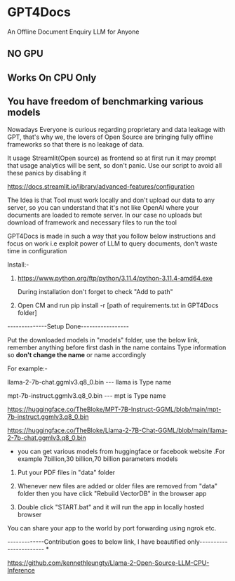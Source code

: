 # GPT4Docs
An Offline Document Enquiry LLM for Anyone

## NO GPU 
## Works On CPU Only
## You have freedom of benchmarking various models

Nowadays Everyone is curious regarding proprietary and data leakage with GPT, that's why we, the lovers of Open Source are bringing fully offline frameworks so that there is no leakage of data.

It usage Streamlit(Open source) as frontend so at first run it may prompt that usage analytics will be sent, so don't panic. Use our script to avoid all these panics by disabling it

https://docs.streamlit.io/library/advanced-features/configuration

The Idea is that Tool must work locally and don't upload our data to any server, so you can understand that it's not like OpenAI where your documents are loaded to remote server. In our case no uploads but download of framework and necessary files to run the tool

GPT4Docs is made in such a way that you follow below instructions and focus on work i.e exploit power of LLM to query documents, don't waste time in configuration

Install:-

1. https://www.python.org/ftp/python/3.11.4/python-3.11.4-amd64.exe
   
   During installation don't forget to check "Add to path"
   
2. Open CM and run pip install -r [path of requirements.txt in GPT4Docs folder]


--------------Setup Done-----------------

Put the downloaded models in "models" folder, use the below link, remember anything before first dash in the name contains Type information so **don't change the name** or name accordingly

For example:-

llama-2-7b-chat.ggmlv3.q8_0.bin --- llama is Type name

mpt-7b-instruct.ggmlv3.q8_0.bin --- mpt is Type name

  https://huggingface.co/TheBloke/MPT-7B-Instruct-GGML/blob/main/mpt-7b-instruct.ggmlv3.q8_0.bin

  https://huggingface.co/TheBloke/Llama-2-7B-Chat-GGML/blob/main/llama-2-7b-chat.ggmlv3.q8_0.bin

* you can get various models from huggingface or facebook website .For example 7billion,30 billion,70 billion parameters models


1. Put your PDF files in "data" folder

2. Whenever new files are added or older files are removed from "data" folder then you have click "Rebuild VectorDB" in the browser app

3. Double click "START.bat" and it will run the app in locally hosted browser

You can share your app to the world by port forwarding using ngrok etc.


-------------Contribution goes to below link, I have beautified only----------------------- *

  https://github.com/kennethleungty/Llama-2-Open-Source-LLM-CPU-Inference


